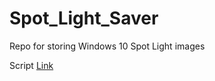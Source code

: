 # Spot_Light_Saver

Repo for storing Windows 10 Spot Light images

Script [Link](https://github.com/liuyal/Archive/blob/master/Python/Utilities/Miscellaneous/spotlight_saver.py)